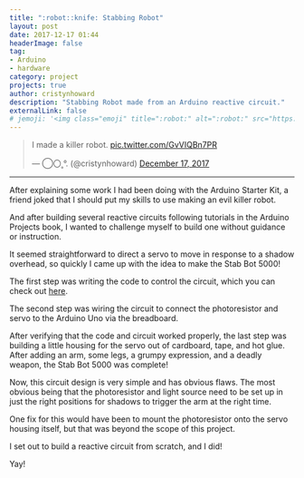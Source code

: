 ```yaml
---
title: ":robot::knife: Stabbing Robot"
layout: post
date: 2017-12-17 01:44
headerImage: false
tag:
- Arduino
- hardware
category: project
projects: true
author: cristynhoward
description: "Stabbing Robot made from an Arduino reactive circuit."
externalLink: false
# jemoji: '<img class="emoji" title=":robot:" alt=":robot:" src="https://assets.github.com/images/icons/emoji/unicode/1F916.png" height="20" width="20" align="absmiddle">'
---
```


<blockquote class="twitter-tweet" data-lang="en"><p lang="en" dir="ltr">I made a killer robot. <a href="https://t.co/GvVIQBn7PR">pic.twitter.com/GvVIQBn7PR</a></p>&mdash; ⃝〇˳°. (@cristynhoward) <a href="https://twitter.com/cristynhoward/status/942502860939579398?ref_src=twsrc%5Etfw">December 17, 2017</a></blockquote> <script async src="https://platform.twitter.com/widgets.js" charset="utf-8"></script> 

---

After explaining some work I had been doing with the Arduino Starter Kit, a friend joked that I should put my skills to use making an evil killer robot.

And after building several reactive circuits following tutorials in the Arduino Projects book, I wanted to challenge myself to build one without guidance or instruction.

It seemed straightforward to direct a servo to move in response to a shadow overhead, so quickly I came up with the idea to make the Stab Bot 5000!

The first step was writing the code to control the circuit, which you can check out [here][1].

The second step was wiring the circuit to connect the photoresistor and servo to the Arduino Uno via the breadboard. 

After verifying that the code and circuit worked properly, the last step was building a little housing for the servo out of cardboard, tape, and hot glue. After adding an arm, some legs, a grumpy expression, and a deadly weapon, the Stab Bot 5000 was complete!

Now, this circuit design is very simple and has obvious flaws. The most obvious being that the photoresistor and light source need to be set up in just the right positions for shadows to trigger the arm at the right time. 

One fix for this would have been to mount the photoresistor onto the servo housing itself, but that was beyond the scope of this project.

I set out to build a reactive circuit from scratch, and I did! 

Yay!

[1]: https://github.com/cristynhoward/stab-bot-5000/blob/master/stab-bot-5000.ino